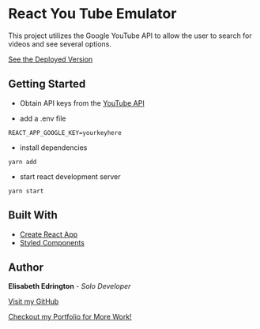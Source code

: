 # React You Tube Emulator

This project utilizes the Google YouTube API to allow the user to search for videos and see several options. 


[See the Deployed Version](https://edrington.herokuapp.com)
## Getting Started

* Obtain API keys from the [YouTube API](https://developers.google.com/youtube/v3/)

 * add a .env file
 ```
REACT_APP_GOOGLE_KEY=yourkeyhere
```


* install dependencies
```
yarn add
```

* start react development server
```
yarn start
```


## Built With

* [Create React App](https://github.com/facebook/create-react-app)
* [Styled Components](https://www.styled-components.com/)



## Author

**Elisabeth Edrington** - *Solo Developer*

[Visit my GitHub](https://github.com/edringtondc)

[Checkout my Portfolio for More Work!](http://elisabethedrington.com/)




